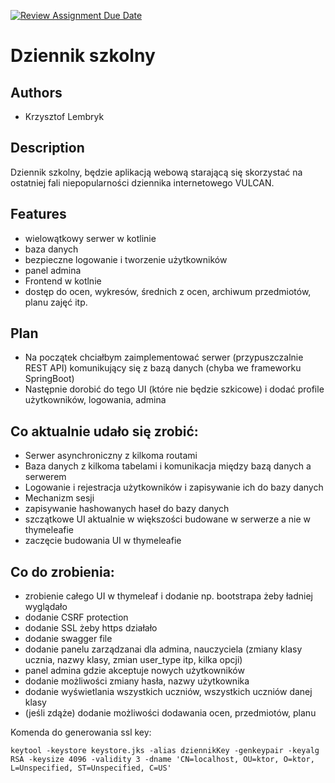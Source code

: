 [![Review Assignment Due Date](https://classroom.github.com/assets/deadline-readme-button-22041afd0340ce965d47ae6ef1cefeee28c7c493a6346c4f15d667ab976d596c.svg)](https://classroom.github.com/a/M0kyOMLZ)
# Dziennik szkolny

## Authors
- Krzysztof Lembryk

## Description
Dziennik szkolny, będzie aplikacją webową starającą się skorzystać na ostatniej fali niepopularności dziennika internetowego VULCAN.

## Features
- wielowątkowy serwer w kotlinie
- baza danych
- bezpieczne logowanie i tworzenie użytkowników
- panel admina
- Frontend w kotlnie
- dostęp do ocen, wykresów, średnich z ocen, archiwum przedmiotów, planu zajęć itp.

## Plan
- Na początek chciałbym zaimplementować serwer (przypuszczalnie REST API) komunikujący się z bazą danych
(chyba we frameworku SpringBoot)
- Następnie dorobić do tego UI (które nie będzie szkicowe) i dodać profile użytkowników, logowania, admina

## Co aktualnie udało się zrobić:
- Serwer asynchroniczny z kilkoma routami 
- Baza danych z kilkoma tabelami i komunikacja między bazą danych a serwerem
- Logowanie i rejestracja użytkowników i zapisywanie ich do bazy danych
- Mechanizm sesji
- zapisywanie hashowanych haseł do bazy danych
- szczątkowe UI aktualnie w większości budowane w serwerze a nie w thymeleafie
- zaczęcie budowania UI w thymeleafie

## Co do zrobienia:
- zrobienie całego UI w thymeleaf i dodanie np. bootstrapa żeby ładniej wyglądało
- dodanie CSRF protection
- dodanie SSL żeby https działało
- dodanie swagger file
- dodanie panelu zarządzanai dla admina, nauczyciela (zmiany klasy ucznia, nazwy klasy, zmian user_type itp, kilka opcji)
- panel admina gdzie akceptuje nowych użytkowników
- dodanie możliwości zmiany hasła, nazwy użytkownika
- dodanie wyświetlania wszystkich uczniów, wszystkich uczniów danej klasy
- (jeśli zdąże) dodanie możliwości dodawania ocen, przedmiotów, planu 

Komenda do generowania ssl key:
```
keytool -keystore keystore.jks -alias dziennikKey -genkeypair -keyalg RSA -keysize 4096 -validity 3 -dname 'CN=localhost, OU=ktor, O=ktor, L=Unspecified, ST=Unspecified, C=US'
```